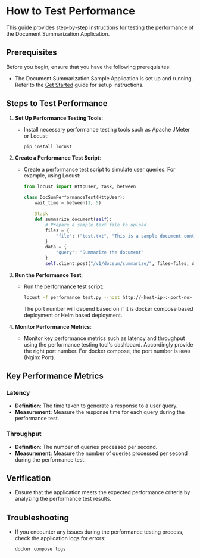 # How to Test Performance

This guide provides step-by-step instructions for testing the performance of the Document Summarization Application.

## Prerequisites

Before you begin, ensure that you have the following prerequisites:
- The Document Summarization Sample Application is set up and running. Refer to the [Get Started](./get-started.md) guide for setup instructions.

## Steps to Test Performance

1. **Set Up Performance Testing Tools**:
    - Install necessary performance testing tools such as Apache JMeter or Locust:
      ```bash
      pip install locust
      ```

2. **Create a Performance Test Script**:
    - Create a performance test script to simulate user queries. For example, using Locust:
      ```python
      from locust import HttpUser, task, between

      class DocSumPerformanceTest(HttpUser):
          wait_time = between(1, 5)

          @task
          def summarize_document(self):
              # Prepare a sample text file to upload
              files = {
                  "file": ("test.txt", "This is a sample document content.", "text/plain")
              }
              data = {
                  "query": "Summarize the document"
              }
              self.client.post("/v1/docsum/summarize/", files=files, data=data)
      ```

3. **Run the Performance Test**:
    - Run the performance test script:
      ```bash
      locust -f performance_test.py --host http://<host-ip>:<port-no>
      ```
      The port number will depend based on if it is docker compose based deployment or Helm based deployment.

4. **Monitor Performance Metrics**:
    - Monitor key performance metrics such as latency and throughput using the performance testing tool's dashboard. Accordingly provide the right port number. For docker compose, the port number is `8090` (Nginx Port).

## Key Performance Metrics

### Latency

- **Definition**: The time taken to generate a response to a user query.
- **Measurement**: Measure the response time for each query during the performance test.

### Throughput

- **Definition**: The number of queries processed per second.
- **Measurement**: Measure the number of queries processed per second during the performance test.

## Verification

- Ensure that the application meets the expected performance criteria by analyzing the performance test results.

## Troubleshooting

- If you encounter any issues during the performance testing process, check the application logs for errors:
  ```bash
  docker compose logs
  ```

